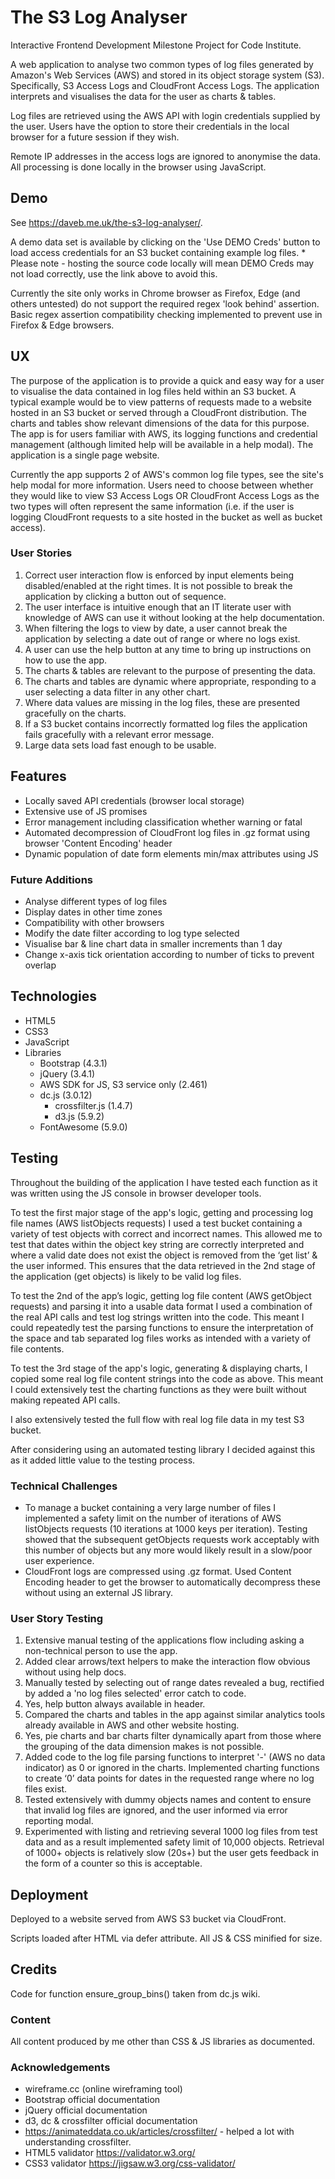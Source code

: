 # The S3 Log Analyser

Interactive Frontend Development Milestone Project for Code Institute.

A web application to analyse two common types of log files generated by Amazon's Web Services (AWS) and stored in its object storage system (S3). Specifically, S3 Access Logs and CloudFront Access Logs. The application interprets and visualises the data for the user as charts & tables.

Log files are retrieved using the AWS API with login credentials supplied by the user. Users have the option to store their credentials in the local browser for a future session if they wish.

Remote IP addresses in the access logs are ignored to anonymise the data. All processing is done locally in the browser using JavaScript.

## Demo

See https://daveb.me.uk/the-s3-log-analyser/.

A demo data set is available by clicking on the 'Use DEMO Creds' button to load access credentials for an S3 bucket containing example log files. * Please note - hosting the source code locally will mean DEMO Creds may not load correctly, use the link above to avoid this.

Currently the site only works in Chrome browser as Firefox, Edge (and others untested) do not support the required regex 'look behind' assertion. Basic regex assertion compatibility checking implemented to prevent use in Firefox & Edge browsers.

## UX

The purpose of the application is to provide a quick and easy way for a user to visualise the data contained in log files held within an S3 bucket. A typical example would be to view patterns of requests made to a website hosted in an S3 bucket or served through a CloudFront distribution. The charts and tables show relevant dimensions of the data for this purpose. The app is for users familiar with AWS, its logging functions and credential management (although limited help will be available in a help modal). The application is a single page website.

Currently the app supports 2 of AWS's common log file types, see the site's help modal for more information. Users need to choose between whether they would like to view S3 Access Logs OR CloudFront Access Logs as the two types will often represent the same information (i.e. if the user is logging CloudFront requests to a site hosted in the bucket as well as bucket access).

### User Stories

1. Correct user interaction flow is enforced by input elements being disabled/enabled at the right times. It is not possible to break the application by clicking a button out of sequence.
2. The user interface is intuitive enough that an IT literate user with knowledge of AWS can use it without looking at the help documentation.
3. When filtering the logs to view by date, a user cannot break the application by selecting a date out of range or where no logs exist.
4. A user can use the help button at any time to bring up instructions on how to use the app.
5. The charts & tables are relevant to the purpose of presenting the data.
6. The charts and tables are dynamic where appropriate, responding to a user selecting a data filter in any other chart.
7. Where data values are missing in the log files, these are presented gracefully on the charts.
8. If a S3 bucket contains incorrectly formatted log files the application fails gracefully with a relevant error message.
9. Large data sets load fast enough to be usable.

## Features

- Locally saved API credentials (browser local storage)
- Extensive use of JS promises
- Error management including classification whether warning or fatal
- Automated decompression of CloudFront log files in .gz format using browser 'Content Encoding' header
- Dynamic population of date form elements min/max attributes using JS

### Future Additions

- Analyse different types of log files
- Display dates in other time zones
- Compatibility with other browsers
- Modify the date filter according to log type selected
- Visualise bar & line chart data in smaller increments than 1 day
- Change x-axis tick orientation according to number of ticks to prevent overlap

## Technologies

- HTML5
- CSS3
- JavaScript
- Libraries
    - Bootstrap (4.3.1)
    - jQuery (3.4.1)
    - AWS SDK for JS, S3 service only (2.461)
    - dc.js (3.0.12)
        - crossfilter.js (1.4.7)
        - d3.js (5.9.2)
    - FontAwesome (5.9.0)

## Testing

Throughout the building of the application I have tested each function as it was written using the JS console in browser developer tools.

To test the first major stage of the app's logic, getting and processing log file names (AWS listObjects requests) I used a test bucket containing a variety of test objects with correct and incorrect names. This allowed me to test that dates within the object key string are correctly interpreted and where a valid date does not exist the object is removed from the ‘get list’ & the user informed. This ensures that the data retrieved in the 2nd stage of the application (get objects) is likely to be valid log files. 

To test the 2nd of the app’s logic, getting log file content (AWS getObject requests) and parsing it into a usable data format I used a combination of the real API calls and test log strings written into the code. This meant I could repeatedly test the parsing functions to ensure the interpretation of the space and tab separated log files works as intended with a variety of file contents.

To test the 3rd stage of the app's logic, generating & displaying charts, I copied some real log file content strings into the code as above. This meant I could extensively test the charting functions as they were built without making repeated API calls.

I also extensively tested the full flow with real log file data in my test S3 bucket.

After considering using an automated testing library I decided against this as it added little value to the testing process.

### Technical Challenges

- To manage a bucket containing a very large number of files I implemented a safety limit on the number of iterations of AWS listObjects requests (10 iterations at 1000 keys per iteration). Testing showed that the subsequent getObjects requests work acceptably with this number of objects but any more would likely result in a slow/poor user experience.
- CloudFront logs are compressed using .gz format. Used Content Encoding header to get the browser to automatically decompress these without using an external JS library.

### User Story Testing

1. Extensive manual testing of the applications flow including asking a non-technical person to use the app.
2. Added clear arrows/text helpers to make the interaction flow obvious without using help docs.
3. Manually tested by selecting out of range dates revealed a bug, rectified by added a 'no log files selected' error catch to code.
4. Yes, help button always available in header.
5. Compared the charts and tables in the app against similar analytics tools already available in AWS and other website hosting.
6. Yes, pie charts and bar charts filter dynamically apart from those where the grouping of the data dimension makes is not possible.
7. Added code to the log file parsing functions to interpret '-' (AWS no data indicator) as 0 or ignored in the charts. Implemented charting functions to create ‘0’ data points for dates in the requested range where no log files exist.
8. Tested extensively with dummy objects names and content to ensure that invalid log files are ignored, and the user informed via error reporting modal. 
9. Experimented with listing and retrieving several 1000 log files from test data and as a result implemented safety limit of 10,000 objects. Retrieval of 1000+ objects is relatively slow (20s+) but the user gets feedback in the form of a counter so this is acceptable.

## Deployment

Deployed to a website served from AWS S3 bucket via CloudFront.

Scripts loaded after HTML via defer attribute. All JS & CSS minified for size.

## Credits

Code for function ensure_group_bins() taken from dc.js wiki.

### Content

All content produced by me other than CSS & JS libraries as documented.

### Acknowledgements

- wireframe.cc (online wireframing tool)
- Bootstrap official documentation
- jQuery official documentation
- d3, dc & crossfilter official documentation
- https://animateddata.co.uk/articles/crossfilter/ - helped a lot with understanding crossfilter.
- HTML5 validator https://validator.w3.org/
- CSS3 validator https://jigsaw.w3.org/css-validator/